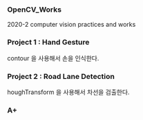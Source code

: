 ### OpenCV_Works
2020-2 computer vision practices and works

### Project 1 : Hand Gesture
   contour 을 사용해서 손을 인식한다. 
### Project 2 : Road Lane Detection 
   houghTransform 을 사용해서 차선을 검출한다.
### A+
